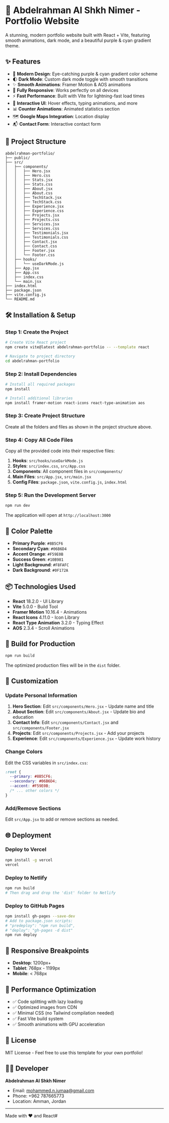 # 🚀 Abdelrahman Al Shkh Nimer - Portfolio Website

A stunning, modern portfolio website built with React + Vite, featuring smooth animations, dark mode, and a beautiful purple & cyan gradient theme.

## ✨ Features

- 🎨 **Modern Design**: Eye-catching purple & cyan gradient color scheme
- 🌓 **Dark Mode**: Custom dark mode toggle with smooth transitions
- ✨ **Smooth Animations**: Framer Motion & AOS animations
- 📱 **Fully Responsive**: Works perfectly on all devices
- ⚡ **Fast Performance**: Built with Vite for lightning-fast load times
- 🎯 **Interactive UI**: Hover effects, typing animations, and more
- 📊 **Counter Animations**: Animated statistics section
- 🗺️ **Google Maps Integration**: Location display
- 📬 **Contact Form**: Interactive contact form

## 📁 Project Structure

```
abdelrahman-portfolio/
├── public/
├── src/
│   ├── components/
│   │   ├── Hero.jsx
│   │   ├── Hero.css
│   │   ├── Stats.jsx
│   │   ├── Stats.css
│   │   ├── About.jsx
│   │   ├── About.css
│   │   ├── TechStack.jsx
│   │   ├── TechStack.css
│   │   ├── Experience.jsx
│   │   ├── Experience.css
│   │   ├── Projects.jsx
│   │   ├── Projects.css
│   │   ├── Services.jsx
│   │   ├── Services.css
│   │   ├── Testimonials.jsx
│   │   ├── Testimonials.css
│   │   ├── Contact.jsx
│   │   ├── Contact.css
│   │   ├── Footer.jsx
│   │   └── Footer.css
│   ├── hooks/
│   │   └── useDarkMode.js
│   ├── App.jsx
│   ├── App.css
│   ├── index.css
│   └── main.jsx
├── index.html
├── package.json
├── vite.config.js
└── README.md
```

## 🛠️ Installation & Setup

### Step 1: Create the Project

```bash
# Create Vite React project
npm create vite@latest abdelrahman-portfolio -- --template react

# Navigate to project directory
cd abdelrahman-portfolio
```

### Step 2: Install Dependencies

```bash
# Install all required packages
npm install

# Install additional libraries
npm install framer-motion react-icons react-type-animation aos
```

### Step 3: Create Project Structure

Create all the folders and files as shown in the project structure above.

### Step 4: Copy All Code Files

Copy all the provided code into their respective files:

1. **Hooks**: `src/hooks/useDarkMode.js`
2. **Styles**: `src/index.css`, `src/App.css`
3. **Components**: All component files in `src/components/`
4. **Main Files**: `src/App.jsx`, `src/main.jsx`
5. **Config Files**: `package.json`, `vite.config.js`, `index.html`

### Step 5: Run the Development Server

```bash
npm run dev
```

The application will open at `http://localhost:3000`

## 🎨 Color Palette

- **Primary Purple**: `#8B5CF6`
- **Secondary Cyan**: `#06B6D4`
- **Accent Orange**: `#F59E0B`
- **Success Green**: `#10B981`
- **Light Background**: `#F8FAFC`
- **Dark Background**: `#0F172A`

## 📦 Technologies Used

- **React** 18.2.0 - UI Library
- **Vite** 5.0.0 - Build Tool
- **Framer Motion** 10.16.4 - Animations
- **React Icons** 4.11.0 - Icon Library
- **React Type Animation** 3.2.0 - Typing Effect
- **AOS** 2.3.4 - Scroll Animations

## 🚀 Build for Production

```bash
npm run build
```

The optimized production files will be in the `dist` folder.

## 📝 Customization

### Update Personal Information

1. **Hero Section**: Edit `src/components/Hero.jsx` - Update name and title
2. **About Section**: Edit `src/components/About.jsx` - Update bio and education
3. **Contact Info**: Edit `src/components/Contact.jsx` and `src/components/Footer.jsx`
4. **Projects**: Edit `src/components/Projects.jsx` - Add your projects
5. **Experience**: Edit `src/components/Experience.jsx` - Update work history

### Change Colors

Edit the CSS variables in `src/index.css`:

```css
:root {
  --primary: #8B5CF6;
  --secondary: #06B6D4;
  --accent: #F59E0B;
  /* ... other colors */
}
```

### Add/Remove Sections

Edit `src/App.jsx` to add or remove sections as needed.

## 🌐 Deployment

### Deploy to Vercel

```bash
npm install -g vercel
vercel
```

### Deploy to Netlify

```bash
npm run build
# Then drag and drop the 'dist' folder to Netlify
```

### Deploy to GitHub Pages

```bash
npm install gh-pages --save-dev
# Add to package.json scripts:
# "predeploy": "npm run build",
# "deploy": "gh-pages -d dist"
npm run deploy
```

## 📱 Responsive Breakpoints

- **Desktop**: 1200px+
- **Tablet**: 768px - 1199px
- **Mobile**: < 768px

## 🎯 Performance Optimization

- ✅ Code splitting with lazy loading
- ✅ Optimized images from CDN
- ✅ Minimal CSS (no Tailwind compilation needed)
- ✅ Fast Vite build system
- ✅ Smooth animations with GPU acceleration

## 📄 License

MIT License - Feel free to use this template for your own portfolio!

## 👨‍💻 Developer

**Abdelrahman Al Shkh Nimer**
- Email: mohammed.n.jumaa@gmail.com
- Phone: +962 787665773
- Location: Amman, Jordan

---

Made with ❤️ and React# 
